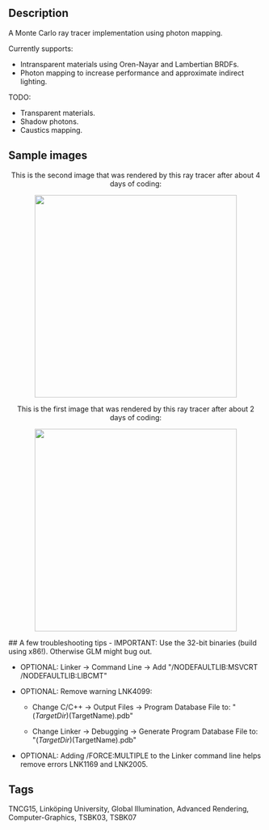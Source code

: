 ## Description
A Monte Carlo ray tracer implementation using photon mapping. 

Currently supports:
- Intransparent materials using Oren-Nayar and Lambertian BRDFs.
- Photon mapping to increase performance and approximate indirect lighting.

TODO: 
- Transparent materials.
- Shadow photons.
- Caustics mapping.

## Sample images
<p align="center">
This is the second image that was rendered by this ray tracer after about 4 days of coding:
</p>
<p align="center">
<img src="https://github.com/Friduric/raytracer/blob/master/second_lambertian_test.png" width="400" height="400">
</p>
<p align="center">
This is the first image that was rendered by this ray tracer after about 2 days of coding: 
</p>
<p align="center">
<img src="https://github.com/Friduric/raytracer/blob/master/first_lambertian_test.png" width="400" height="400">
</p>
## A few troubleshooting tips
- IMPORTANT: Use the 32-bit binaries (build using x86!). Otherwise GLM might bug out.

- OPTIONAL: Linker -> Command Line -> Add "/NODEFAULTLIB:MSVCRT /NODEFAULTLIB:LIBCMT"

- OPTIONAL: Remove warning LNK4099:

  - Change C/C++ -> Output Files -> Program Database File to: "$(TargetDir)$(TargetName).pdb"

  - Change Linker -> Debugging -> Generate Program Database File to: "$(TargetDir)$(TargetName).pdb"

- OPTIONAL: Adding /FORCE:MULTIPLE to the Linker command line helps remove errors LNK1169 and LNK2005.

## Tags
TNCG15, Linköping University, Global Illumination, Advanced Rendering, Computer-Graphics, TSBK03, TSBK07
